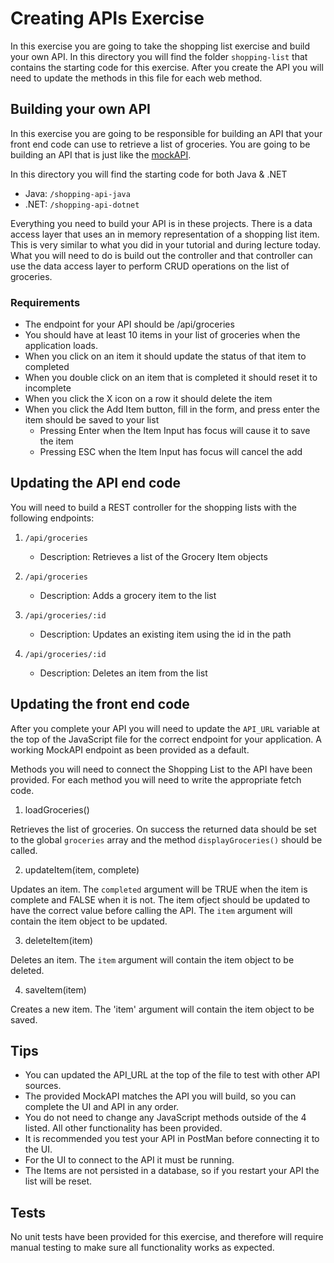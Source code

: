 # Creating APIs Exercise

In this exercise you are going to take the shopping list exercise and build your own API. In this directory you will find the folder `shopping-list` that contains the starting code for this exercise.  After you create the API you will need to update the methods in this file for each web method. 

## Building your own API

In this exercise you are going to be responsible for building an API that your front end code can use to retrieve a list of groceries. You are going to be building an API that is just like the [mockAPI](http://5c53275ea659410014eeea14.mockapi.io/api/groceries).

In this directory you will find the starting code for both Java & .NET

* Java: `/shopping-api-java`
* .NET: `/shopping-api-dotnet`

Everything you need to build your API is in these projects. There is a data access layer that uses an in memory representation of a shopping list item. This is very similar to what you did in your tutorial and during lecture today. What you will need to do is build out the controller and that controller can use the data access layer to perform CRUD operations on the list of groceries. 

### Requirements

* The endpoint for your API should be /api/groceries
* You should have at least 10 items in your list of groceries when the application loads.
* When you click on an item it should update the status of that item to completed
* When you double click on an item that is completed it should reset it to incomplete
* When you click the X icon on a row it should delete the item
* When you click the Add Item button, fill in the form, and press enter the item should be saved to your list
    * Pressing Enter when the Item Input has focus will cause it to save the item
    * Pressing ESC when the Item Input has focus will cancel the add

## Updating the API end code

You will need to build a REST controller for the shopping lists with the following endpoints:   

1. `/api/groceries`  
    * Description: Retrieves a list of the Grocery Item objects

2. `/api/groceries`  
    * Description: Adds a grocery item to the list  

3. `/api/groceries/:id`  
    * Description: Updates an existing item using the id in the path

4. `/api/groceries/:id`  
    * Description: Deletes an item from the list

## Updating the front end code

After you complete your API you will need to update the `API_URL` variable at the top of the JavaScript file for the correct endpoint for your application.   A working MockAPI endpoint as been provided as a default.  

Methods you will need to connect the Shopping List to the API have been provided.   For each method you will need to write the appropriate fetch code.  

1. loadGroceries()

Retrieves the list of groceries.  On success the returned data should be set to the global `groceries` array and the method `displayGroceries()` should be called. 

2. updateItem(item, complete)

Updates an item.  The `completed` argument will be TRUE when the item is complete and FALSE when it is not.  The item ofject should be updated to have the correct value before calling the API.   The `item` argument will contain the item object to be updated. 

3. deleteItem(item)

Deletes an item.  The `item` argument will contain the item object to be deleted.

4. saveItem(item)

Creates a new item.  The 'item' argument will contain the item object to be saved.

## Tips

* You can updated the API_URL at the top of the file to test with other API sources.
* The provided MockAPI matches the API you will build, so you can complete the UI and API in any order.
* You do not need to change any JavaScript methods outside of the 4 listed.  All other functionality has been provided.
* It is recommended you test your API in PostMan before connecting it to the UI.  
* For the UI to connect to the API it must be running.  
* The Items are not persisted in a database, so if you restart your API the list will be reset.


## Tests

No unit tests have been provided for this exercise, and therefore will require manual testing to make sure all functionality works as expected.  